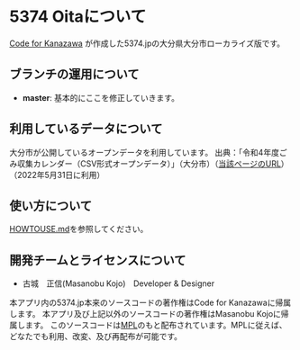 # 5374 Oitaについて
 [Code for Kanazawa](http://codeforkanazawa.org/)
が作成した5374.jpの大分県大分市ローカライズ版です。

## ブランチの運用について

* **master**: 基本的にここを修正していきます。

## 利用しているデータについて
大分市が公開しているオープンデータを利用しています。
出典：「令和4年度ごみ収集カレンダー（CSV形式オープンデータ）」（大分市）（[当該ページのURL](http://www.city.oita.oita.jp/o150/kurashi/gomi/2022karenda/opendeta.html)）（2022年5月31日に利用）

## 使い方について

[HOWTOUSE.md](HOWTOUSE.md)を参照してください。

## 開発チームとライセンスについて
- 古城　正信(Masanobu Kojo)　Developer & Designer

本アプリ内の5374.jp本来のソースコードの著作権はCode for Kanazawaに帰属します。
本アプリ及び上記以外のソースコードの著作権はMasanobu Kojoに帰属します。
このソースコードは[MPL](http://www.mozilla.org/MPL/2.0/)のもと配布されています。MPLに従えば、どなたでも利用、改変、及び再配布が可能です。
